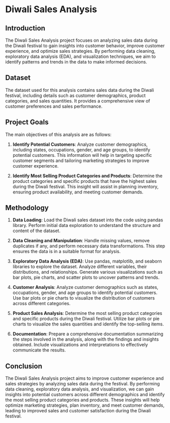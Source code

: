 # Diwali Sales Analysis

## Introduction
The Diwali Sales Analysis project focuses on analyzing sales data during the Diwali festival to gain insights into customer behavior, improve customer experience, and optimize sales strategies. By performing data cleaning, exploratory data analysis (EDA), and visualization techniques, we aim to identify patterns and trends in the data to make informed decisions.

## Dataset
The dataset used for this analysis contains sales data during the Diwali festival, including details such as customer demographics, product categories, and sales quantities. It provides a comprehensive view of customer preferences and sales performance.

## Project Goals
The main objectives of this analysis are as follows:

1. **Identify Potential Customers**: Analyze customer demographics, including states, occupations, gender, and age groups, to identify potential customers. This information will help in targeting specific customer segments and tailoring marketing strategies to improve customer experience.

2. **Identify Most Selling Product Categories and Products**: Determine the product categories and specific products that have the highest sales during the Diwali festival. This insight will assist in planning inventory, ensuring product availability, and meeting customer demands.

## Methodology

1. **Data Loading**: Load the Diwali sales dataset into the code using pandas library. Perform initial data exploration to understand the structure and content of the dataset.

2. **Data Cleaning and Manipulation**: Handle missing values, remove duplicates if any, and perform necessary data transformations. This step ensures the data is in a suitable format for analysis.

3. **Exploratory Data Analysis (EDA)**: Use pandas, matplotlib, and seaborn libraries to explore the dataset. Analyze different variables, their distributions, and relationships. Generate various visualizations such as bar plots, pie charts, and scatter plots to uncover patterns and trends.

4. **Customer Analysis**: Analyze customer demographics such as states, occupations, gender, and age groups to identify potential customers. Use bar plots or pie charts to visualize the distribution of customers across different categories.

5. **Product Sales Analysis**: Determine the most selling product categories and specific products during the Diwali festival. Utilize bar plots or pie charts to visualize the sales quantities and identify the top-selling items.

6. **Documentation**: Prepare a comprehensive documentation summarizing the steps involved in the analysis, along with the findings and insights obtained. Include visualizations and interpretations to effectively communicate the results.

## Conclusion
The Diwali Sales Analysis project aims to improve customer experience and sales strategies by analyzing sales data during the festival. By performing data cleaning, exploratory data analysis, and visualization, we can gain insights into potential customers across different demographics and identify the most selling product categories and products. These insights will help optimize marketing strategies, plan inventory, and meet customer demands, leading to improved sales and customer satisfaction during the Diwali festival.
